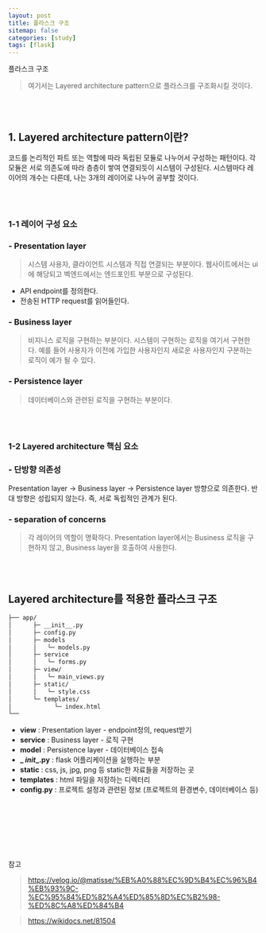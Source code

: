 ```yaml
---
layout: post
title: 플라스크 구조 
sitemap: false
categories: [study]
tags: [flask]
---
```


플라스크 구조
> 여기서는 Layered architecture pattern으로 플라스크를 구조화시킬 것이다. 

<br>
<br>

## 1. Layered architecture pattern이란?
코드를 논리적인 파트 또는 역할에 따라 독립된 모듈로 나누어서 구성하는 패턴이다. 
각 모듈은 서로 의존도에 따라 층층이 쌓여 연결되듯이 시스템이 구성된다. 
시스템마다 레이어의 개수는 다른데, 나는 3개의 레이어로 나누어 공부할 것이다. 

<br>
<br>

### 1-1 레이어 구성 요소 

### - Presentation layer
> 시스템 사용자, 클라이언트 시스템과 직접 연결되는 부분이다. 웹사이트에서는 ui에 해당되고 벡엔드에서는 엔드포인트 부분으로 구성된다. 
- API endpoint를 정의한다. 
- 전송된 HTTP request를 읽어들인다. 

### - Business layer

> 비지니스 로직을 구현하는 부분이다. 
> 시스템이 구현하는 로직을 여기서 구현한다. 
> 예를 들어 사용자가 이전에 가입한 사용자인지 새로운 사용자인지 구분하는 로직이 예가 될 수 있다. 

### - Persistence layer

> 데이터베이스와 관련된 로직을 구현하는 부분이다. 


<br>
<br>


### 1-2 Layered architecture 핵심 요소

### - 단방향 의존성 

Presentation layer -> Business layer -> Persistence layer 방향으로 의존한다. 
반대 방향은 성립되지 않는다. 즉, 서로 독립적인 관계가 된다. 

### - separation of concerns

> 각 레이어의 역할이 명확하다. 
> Presentation layer에서는 Business 로직을 구현하지 않고, Business layer을 호출하여 사용한다. 

<br>
<br>

## Layered architecture를 적용한 플라스크 구조 
~~~bash
├── app/
│      ├─ __init__.py
│      ├─ config.py
│      ├─ models
│      │   └─ models.py
│      ├─ service
│      │   └─ forms.py
│      ├─ view/
│      │   └─ main_views.py
│      ├─ static/
│      │   └─ style.css
│      └─ templates/
│            └─ index.html
└── 
~~~

- **view** : Presentation layer - endpoint정의, request받기
- **service** : Business layer - 로직 구현
- **model** :  Persistence layer - 데이터베이스 접속
- **_ _init__.py** : flask 어플리케이션을 실행하는 부분 
- **static** : css, js, jpg, png 등 static한 자료들을 저장하는 곳
- **templates** : html 파일을 저장하는 디렉터리
- **config.py** : 프로젝트 설정과 관련된 정보 (프로젝트의 환경변수, 데이터베이스 등)







<br>
<br><br>
<br><br>
<br>















참고 
> https://velog.io/@matisse/%EB%A0%88%EC%9D%B4%EC%96%B4%EB%93%9C-%EC%95%84%ED%82%A4%ED%85%8D%EC%B2%98-%ED%8C%A8%ED%84%B4

> https://wikidocs.net/81504
